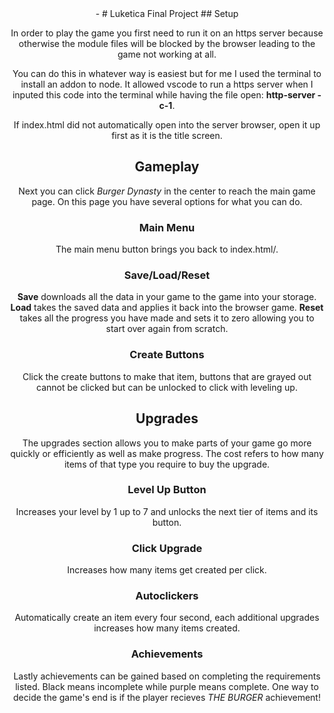 <div align="center" />
-
# Luketica Final Project
## Setup

In order to play the game you first need to run it on an https server because otherwise the module files will be blocked by the browser leading to the game not working at all.

You can do this in whatever way is easiest but for me I used the terminal to install an addon to node. It allowed vscode to run a https server when I inputed this code into the terminal while having the file open: **http-server -c-1**.

If index.html did not automatically open into the server browser, open it up first as it is the title screen.

## Gameplay

Next you can click *Burger Dynasty* in the center to reach the main game page. On this page you have several options for what you can do.

### Main Menu

The main menu button brings you back to index.html/\.

### Save/Load/Reset

**Save** downloads all the data in your game to the game into your storage.
**Load** takes the saved data and applies it back into the browser game.
**Reset** takes all the progress you have made and sets it to zero allowing you to start over again from scratch.

### Create Buttons

Click the create buttons to make that item, buttons that are grayed out cannot be clicked but can be unlocked to click with leveling up.

## Upgrades

The upgrades section allows you to make parts of your game go more quickly or efficiently as well as make progress. The cost refers to how many items of that type you require to buy the upgrade.

### Level Up Button

Increases your level by 1 up to 7 and unlocks the next tier of items and its button.

### Click Upgrade

Increases how many items get created per click.

### Autoclickers

Automatically create an item every four second, each additional upgrades increases how many items created.

### Achievements

Lastly achievements can be gained based on completing the requirements listed. Black means incomplete while purple means complete. One way to decide the game's end is if the player recieves *THE BURGER* achievement!
